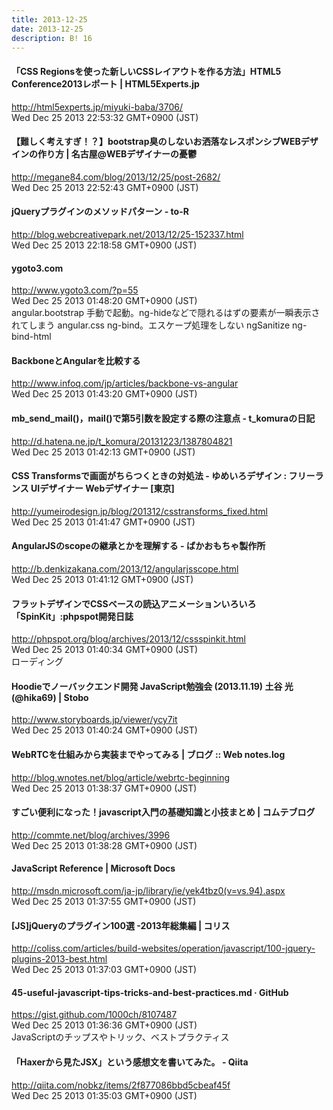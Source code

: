 ```yaml
---
title: 2013-12-25
date: 2013-12-25
description: B! 16
---
```


#### 「CSS Regionsを使った新しいCSSレイアウトを作る方法」HTML5 Conference2013レポート | HTML5Experts.jp
http://html5experts.jp/miyuki-baba/3706/<br>
Wed Dec 25 2013 22:53:32 GMT+0900 (JST)<br>


#### 【難しく考えすぎ！？】bootstrap臭のしないお洒落なレスポンシブWEBデザインの作り方 | 名古屋@WEBデザイナーの憂鬱
http://megane84.com/blog/2013/12/25/post-2682/<br>
Wed Dec 25 2013 22:52:43 GMT+0900 (JST)<br>


#### jQueryプラグインのメソッドパターン - to-R
http://blog.webcreativepark.net/2013/12/25-152337.html<br>
Wed Dec 25 2013 22:18:58 GMT+0900 (JST)<br>


#### ygoto3.com
http://www.ygoto3.com/?p=55<br>
Wed Dec 25 2013 01:48:20 GMT+0900 (JST)<br>
angular.bootstrap 手動で起動。ng-hideなどで隠れるはずの要素が一瞬表示されてしまう angular.css ng-bind。エスケープ処理をしない ngSanitize ng-bind-html


#### BackboneとAngularを比較する
http://www.infoq.com/jp/articles/backbone-vs-angular<br>
Wed Dec 25 2013 01:43:20 GMT+0900 (JST)<br>


####  mb_send_mail()，mail()で第5引数を設定する際の注意点 - t_komuraの日記
http://d.hatena.ne.jp/t_komura/20131223/1387804821<br>
Wed Dec 25 2013 01:42:13 GMT+0900 (JST)<br>


#### CSS Transformsで画面がちらつくときの対処法 - ゆめいろデザイン : フリーランス UIデザイナー Webデザイナー [東京]
http://yumeirodesign.jp/blog/201312/csstransforms_fixed.html<br>
Wed Dec 25 2013 01:41:47 GMT+0900 (JST)<br>


#### AngularJSのscopeの継承とかを理解する - ばかおもちゃ製作所
http://b.denkizakana.com/2013/12/angularjsscope.html<br>
Wed Dec 25 2013 01:41:12 GMT+0900 (JST)<br>


#### フラットデザインでCSSベースの読込アニメーションいろいろ「SpinKit」:phpspot開発日誌
http://phpspot.org/blog/archives/2013/12/cssspinkit.html<br>
Wed Dec 25 2013 01:40:34 GMT+0900 (JST)<br>
ローディング


#### Hoodieでノーバックエンド開発  JavaScript勉強会 (2013.11.19)  土谷 光 (@hika69) | Stobo
http://www.storyboards.jp/viewer/ycy7it<br>
Wed Dec 25 2013 01:40:24 GMT+0900 (JST)<br>


#### WebRTCを仕組みから実装までやってみる | ブログ :: Web notes.log
http://blog.wnotes.net/blog/article/webrtc-beginning<br>
Wed Dec 25 2013 01:38:37 GMT+0900 (JST)<br>


#### すごい便利になった！javascript入門の基礎知識と小技まとめ | コムテブログ
http://commte.net/blog/archives/3996<br>
Wed Dec 25 2013 01:38:28 GMT+0900 (JST)<br>


#### JavaScript Reference | Microsoft Docs
http://msdn.microsoft.com/ja-jp/library/ie/yek4tbz0(v=vs.94).aspx<br>
Wed Dec 25 2013 01:37:55 GMT+0900 (JST)<br>


####   [JS]jQueryのプラグイン100選 -2013年総集編  | コリス
http://coliss.com/articles/build-websites/operation/javascript/100-jquery-plugins-2013-best.html<br>
Wed Dec 25 2013 01:37:03 GMT+0900 (JST)<br>


#### 45-useful-javascript-tips-tricks-and-best-practices.md · GitHub
https://gist.github.com/1000ch/8107487<br>
Wed Dec 25 2013 01:36:36 GMT+0900 (JST)<br>
JavaScriptのチップスやトリック、ベストプラクティス


#### 「Haxerから見たJSX」という感想文を書いてみた。 - Qiita
http://qiita.com/nobkz/items/2f877086bbd5cbeaf45f<br>
Wed Dec 25 2013 01:35:03 GMT+0900 (JST)<br>


